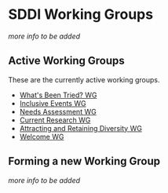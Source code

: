 # SDDI Working Groups

_more info to be added_

## Active Working Groups

These are the currently active working groups.

- [What's Been Tried? WG](wg-attempts)
- [Inclusive Events WG](wg-events)
- [Needs Assessment WG](wg-needs)
- [Current Research WG](wg-research)
- [Attracting and Retaining Diversity WG](wg-retention)
- [Welcome WG](wg-welcome)

## Forming a new Working Group

_more info to be added_

